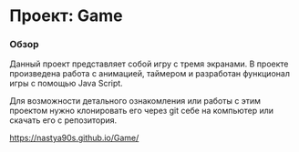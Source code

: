 # Проект: Game

### Обзор

Данный проект представляет собой игру с тремя экранами. В проекте произведена работа с анимацией, таймером и разработан функционал игры с помощью Java Script.


Для возможности детального ознакомления или работы с этим проектом нужно клонировать его через git себе на компьютер или скачать его с репозитория.  

https://nastya90s.github.io/Game/